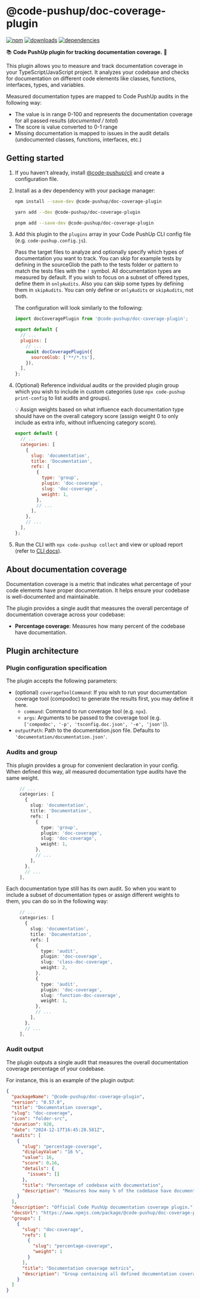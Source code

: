 # @code-pushup/doc-coverage-plugin

[![npm](https://img.shields.io/npm/v/%40code-pushup%2Fdoc-coverage-plugin.svg)](https://www.npmjs.com/package/@code-pushup/doc-coverage-plugin)
[![downloads](https://img.shields.io/npm/dm/%40code-pushup%2Fdoc-coverage-plugin)](https://npmtrends.com/@code-pushup/doc-coverage-plugin)
[![dependencies](https://img.shields.io/librariesio/release/npm/%40code-pushup%2Fdoc-coverage-plugin)](https://www.npmjs.com/package/@code-pushup/doc-coverage-plugin?activeTab=dependencies)

📚 **Code PushUp plugin for tracking documentation coverage.** 📝

This plugin allows you to measure and track documentation coverage in your TypeScript/JavaScript project.
It analyzes your codebase and checks for documentation on different code elements like classes, functions, interfaces, types, and variables.

Measured documentation types are mapped to Code PushUp audits in the following way:

- The value is in range 0-100 and represents the documentation coverage for all passed results (_documented / total_)
- The score is value converted to 0-1 range
- Missing documentation is mapped to issues in the audit details (undocumented classes, functions, interfaces, etc.)

## Getting started

1. If you haven't already, install [@code-pushup/cli](../cli/README.md) and create a configuration file.

2. Install as a dev dependency with your package manager:

   ```sh
   npm install --save-dev @code-pushup/doc-coverage-plugin
   ```

   ```sh
   yarn add --dev @code-pushup/doc-coverage-plugin
   ```

   ```sh
   pnpm add --save-dev @code-pushup/doc-coverage-plugin
   ```

3. Add this plugin to the `plugins` array in your Code PushUp CLI config file (e.g. `code-pushup.config.js`).

   Pass the target files to analyze and optionally specify which types of documentation you want to track.
   You can skip for example tests by defining in the sourceGlob the path to the tests folder or pattern to match the tests files with the `!` symbol.
   All documentation types are measured by default.
   If you wish to focus on a subset of offered types, define them in `onlyAudits`.
   Also you can skip some types by defining them in `skipAudits`.
   You can only define or `onlyAudits` or `skipAudits`, not both.

   The configuration will look similarly to the following:

   ```js
   import docCoveragePlugin from '@code-pushup/doc-coverage-plugin';

   export default {
     // ...
     plugins: [
       // ...
       await docCoveragePlugin({
         sourceGlob: ['**/*.ts'],
       }),
     ],
   };
   ```

4. (Optional) Reference individual audits or the provided plugin group which you wish to include in custom categories (use `npx code-pushup print-config` to list audits and groups).

   💡 Assign weights based on what influence each documentation type should have on the overall category score (assign weight 0 to only include as extra info, without influencing category score).

   ```js
   export default {
     // ...
     categories: [
       {
         slug: 'documentation',
         title: 'Documentation',
         refs: [
           {
             type: 'group',
             plugin: 'doc-coverage',
             slug: 'doc-coverage',
             weight: 1,
           },
           // ...
         ],
       },
       // ...
     ],
   };
   ```

5. Run the CLI with `npx code-pushup collect` and view or upload report (refer to [CLI docs](../cli/README.md)).

## About documentation coverage

Documentation coverage is a metric that indicates what percentage of your code elements have proper documentation. It helps ensure your codebase is well-documented and maintainable.

The plugin provides a single audit that measures the overall percentage of documentation coverage across your codebase:

- **Percentage coverage**: Measures how many percent of the codebase have documentation.

## Plugin architecture

### Plugin configuration specification

The plugin accepts the following parameters:

- (optional) `coverageToolCommand`: If you wish to run your documentation coverage tool (compodoc) to generate the results first, you may define it here.
  - `command`: Command to run coverage tool (e.g. `npx`).
  - `args`: Arguments to be passed to the coverage tool (e.g. `['compodoc', '-p', 'tsconfig.doc.json', '-e', 'json']`).
- `outputPath`: Path to the documentation.json file. Defaults to `'documentation/documentation.json'`.

### Audits and group

This plugin provides a group for convenient declaration in your config. When defined this way, all measured documentation type audits have the same weight.

```ts
     // ...
     categories: [
       {
         slug: 'documentation',
         title: 'Documentation',
         refs: [
           {
             type: 'group',
             plugin: 'doc-coverage',
             slug: 'doc-coverage',
             weight: 1,
           },
           // ...
         ],
       },
       // ...
     ],
```

Each documentation type still has its own audit. So when you want to include a subset of documentation types or assign different weights to them, you can do so in the following way:

```ts
     // ...
     categories: [
       {
         slug: 'documentation',
         title: 'Documentation',
         refs: [
           {
             type: 'audit',
             plugin: 'doc-coverage',
             slug: 'class-doc-coverage',
             weight: 2,
           },
           {
             type: 'audit',
             plugin: 'doc-coverage',
             slug: 'function-doc-coverage',
             weight: 1,
           },
           // ...
         ],
       },
       // ...
     ],
```

### Audit output

The plugin outputs a single audit that measures the overall documentation coverage percentage of your codebase.

For instance, this is an example of the plugin output:

```json
{
  "packageName": "@code-pushup/doc-coverage-plugin",
  "version": "0.57.0",
  "title": "Documentation coverage",
  "slug": "doc-coverage",
  "icon": "folder-src",
  "duration": 920,
  "date": "2024-12-17T16:45:28.581Z",
  "audits": [
    {
      "slug": "percentage-coverage",
      "displayValue": "16 %",
      "value": 16,
      "score": 0.16,
      "details": {
        "issues": []
      },
      "title": "Percentage of codebase with documentation",
      "description": "Measures how many % of the codebase have documentation."
    }
  ],
  "description": "Official Code PushUp documentation coverage plugin.",
  "docsUrl": "https://www.npmjs.com/package/@code-pushup/doc-coverage-plugin/",
  "groups": [
    {
      "slug": "doc-coverage",
      "refs": [
        {
          "slug": "percentage-coverage",
          "weight": 1
        }
      ],
      "title": "Documentation coverage metrics",
      "description": "Group containing all defined documentation coverage types as audits."
    }
  ]
}
```
